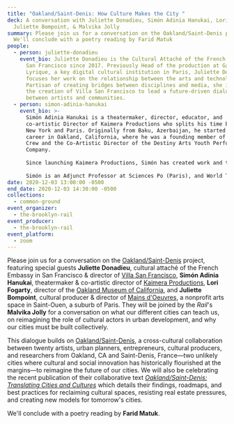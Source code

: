 ```yaml
---
title: "Oakland/Saint-Denis: How Culture Makes the City "
deck: A conversation with Juliette Donadieu, Simón Adinia Hanukai, Lori Fogarty,
  Juliette Bompoint, & Malvika Jolly
summary: Please join us for a conversation on the Oakland/Saint-Denis project.
  We'll conclude with a poetry reading by Farid Matuk
people:
  - person: juliette-donadieu
    event_bio: Juliette Donadieu is the Cultural Attaché of the French Embassy in
      San Francisco since 2017. Previously Head of the production at Gaîté
      Lyrique, a key digital cultural institution in Paris, Juliette Donadieu
      focuses her work on the relationship between the arts and technology.
      Partisan of creating bridges between disciplines and media, she initiated
      the creation of Villa San Francisco to lead a future-driven dialogue
      between artists and communities.
  - person: simon-adinia-hanukai
    event_bio: >-
      Simón Adinia Hanukai is a theatermaker, director, educator, and
      co-artistic Director of Kaimera Productions who splits his time between
      New York and Paris. Originally from Baku, Azerbaijan, he started his
      career in Oakland, California, where he was a founding member of headRush
      Crew and the Co-Artistic Director of the Destiny Arts Youth Performance
      Company.
       
      Since launching Kaimera Productions, Simón has created work and taught extensively throughout the U.S., Middle East, South Asia and Europe. Recent directing and devising credits include Les Alibis (Junevents Festival, Atelier De Paris, France), JUPITER (A Play About Power) (La MaMa E.T.C., NYC), Shared Prince, (Cabaret Sauvage, Paris), Rest Upon The Wind (Skirball Center, NY), The Golden Drum Year (University Settlement, NY), Decline & Fall (Tricklock Performance Lab, New Mexico) and Flying Ace and The Storm of the Century (Odin Teatret, Denmark). He has assisted William Forsythe, Anne Bogart and Robert Woodruff.
       
      Simón is an Adjunct Professor at Sciences Po (Paris), and World Theatre Map Ambassador. He holds an MA in Education from the University of San Francisco’s Center for Teaching Excellence and Social Justice, as well as an MFA in Directing from Columbia University.
date: 2020-12-03 13:00:00 -0500
end_date: 2020-12-03 14:30:00 -0500
collections:
  - common-ground
event_organizer:
  - the-brooklyn-rail
event_producer:
  - the-brooklyn-rail
event_platform:
  - zoom
---
```

Please join us for a conversation on the [Oakland/Saint-Denis](https://www.oaklandsaintdenis.org/) project, featuring special guests **Juliette Donadieu**, cultural attaché of the French Embassy in San Francisco & director of [Villa San Francisco](https://www.villasanfrancisco.org/), **Simón Adinia Hanukai**, theatermaker & co-artistic director of [Kaimera Productions](https://www.kaimeraproductions.com/), **Lori Fogarty**, director of the [Oakland Museum of California](https://museumca.org/), and **Juliette Bompoint**, cultural producer & director of [Mains d'Oeuvres](https://www.mainsdoeuvres.org/?lang=fr), a nonprofit arts space in Saint-Ouen, a suburb of Paris. They will be joined by the *Rail*'s **Malvika Jolly** for a conversation on what our different cities can teach us, on reimagining the role of cultural actors in urban development, and why our cities must be built collectively. 

This dialogue builds on [Oakland/Saint-Denis](https://www.oaklandsaintdenis.org/), a cross-cultural collaboration between twenty artists, urban planners, entrepreneurs, cultural producers, and researchers from Oakland, CA and Saint-Denis, France—two unlikely cities where cultural and social innovation has historically flourished at the margins—to reimagine the future of our cities. We will also be celebrating the recent publication of their collaborative text *[Oakland/Saint-Denis: Translating Cities and Cultures](https://static1.squarespace.com/static/5ec5d999509f0e0bb206c111/t/5f80e21c0f1813023b039164/1602282026779/oakland_stdenis_web_Publication2020.pdf)* which details their findings, roadmaps, and best practices for reclaiming cultural spaces, resisting real estate pressures, and creating new models for tomorrow's cities. 

We'll conclude with a poetry reading by **Farid Matuk**.